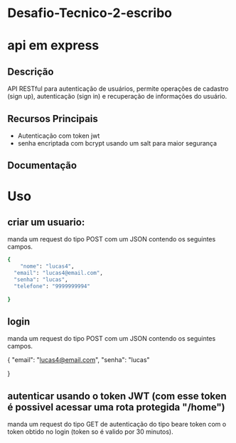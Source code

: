 # Desafio-Tecnico-2-escribo

# api em express

## Descrição
API RESTful para autenticação de usuários, permite operações de cadastro (sign up),
autenticação (sign in) e recuperação de informações do usuário.

## Recursos Principais
  - Autenticação com token jwt
  - senha encriptada com bcrypt usando um salt para maior segurança

## Documentação

# Uso

## criar um usuario:

manda um request do tipo POST com um JSON contendo os seguintes campos.
```bash
{
    "nome": "lucas4",
  "email": "lucas4@email.com",
  "senha": "lucas",
  "telefone": "9999999994"
  
}
```

## login

manda um request do tipo POST com um JSON contendo os seguintes campos.

{
    "email": "lucas4@email.com",
    "senha": "lucas"

}


## autenticar usando o token JWT (com esse token é possivel acessar uma rota protegida "/home")

manda um request do tipo GET de autenticação do tipo beare token com o token obtido no login (token so é valido por 30 minutos).




